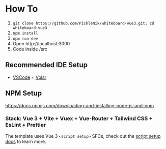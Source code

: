 # How To
1. `git clone https://github.com/PickleNik/whiteboard-vue3.git; cd whiteboard-vue3`
2. `npm install`
3. `npm run dev`
4. Open http://localhost:3000
5. Code inside /src

## Recommended IDE Setup

- [VSCode](https://code.visualstudio.com/) + [Volar](https://marketplace.visualstudio.com/items?itemName=johnsoncodehk.volar)

## NPM Setup
https://docs.npmjs.com/downloading-and-installing-node-js-and-npm

### Stack: Vue 3 + Vite + Vuex + Vue-Router + Tailwind CSS + EsLint + Prettier
The template uses Vue 3 `<script setup>` SFCs, check out the [script setup docs](https://v3.vuejs.org/api/sfc-script-setup.html#sfc-script-setup) to learn more.
